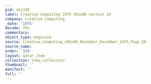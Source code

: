 ```yaml
---
pid: obj330
label: Creative Computing 1975 v01n06 section 10
company: Creative Computing
_date: '1975'
decade: 70s
commentary: 
object_type: magazine
source: Creative_Computing_v01n06_November_December_1975_Page_50
source_name: 
order: '329'
layout: qatar_item
collection: temp_collection
thumbnail: ''
manifest: ''
full: ''
---
```


